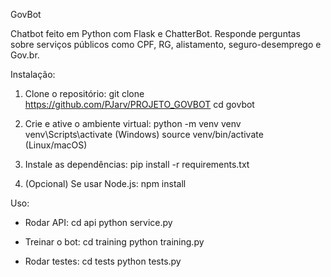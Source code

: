 GovBot

Chatbot feito em Python com Flask e ChatterBot. Responde perguntas sobre serviços públicos como CPF, RG, alistamento, seguro-desemprego e Gov.br.

Instalação:

1. Clone o repositório:
    git clone https://github.com/PJarv/PROJETO_GOVBOT
    cd govbot

2. Crie e ative o ambiente virtual:
    python -m venv venv
    venv\Scripts\activate  (Windows)
    source venv/bin/activate (Linux/macOS)

3. Instale as dependências:
    pip install -r requirements.txt

4. (Opcional) Se usar Node.js:
    npm install

Uso:

- Rodar API:
    cd api
    python service.py

- Treinar o bot:
    cd training
    python training.py

- Rodar testes:
    cd tests
    python tests.py
